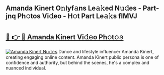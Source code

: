 ## Amanda Kinert O𝚗lyf𝚊ns Le𝚊𝚔ed N𝚞𝚍es - Part-jnq Ph𝚘tos Vi𝚍eo - H𝚘t Part Le𝚊𝚔s fIMVJ

# <h2><a href="http://hf34xd.feru.top/?c=Amanda+Kinert">🔗 👉 🔴 Amanda Kinert Vi𝚍𝚎o Ph𝚘t𝚘𝚜</a></h2>

[![Amanda Kinert Nu𝚍𝚎s](https://i.imgur.com/0TWrTi3.gif)](http://hf34xd.feru.top/?c=Amanda+Kinert)
Dance and lifestyle influencer Amanda Kinert, creating engaging online content. Amanda Kinert public persona is one of confidence and authority, but behind the scenes, he's a complex and nuanced individual. 
